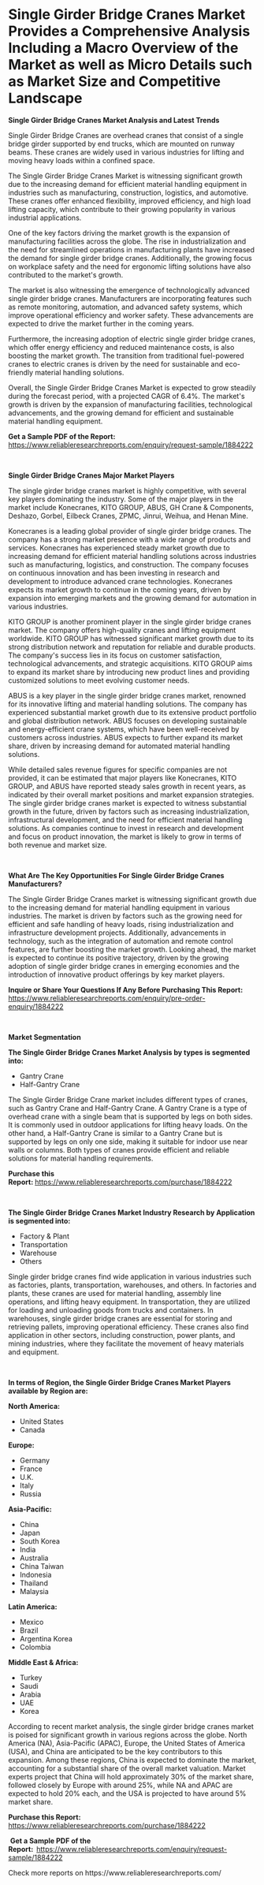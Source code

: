 <p><h1>Single Girder Bridge Cranes Market Provides a Comprehensive Analysis Including a Macro Overview of the Market as well as Micro Details such as Market Size and Competitive Landscape</h1></p><p><strong>Single Girder Bridge Cranes Market Analysis and Latest Trends</strong></p>
<p><p>Single Girder Bridge Cranes are overhead cranes that consist of a single bridge girder supported by end trucks, which are mounted on runway beams. These cranes are widely used in various industries for lifting and moving heavy loads within a confined space.</p><p>The Single Girder Bridge Cranes Market is witnessing significant growth due to the increasing demand for efficient material handling equipment in industries such as manufacturing, construction, logistics, and automotive. These cranes offer enhanced flexibility, improved efficiency, and high load lifting capacity, which contribute to their growing popularity in various industrial applications.</p><p>One of the key factors driving the market growth is the expansion of manufacturing facilities across the globe. The rise in industrialization and the need for streamlined operations in manufacturing plants have increased the demand for single girder bridge cranes. Additionally, the growing focus on workplace safety and the need for ergonomic lifting solutions have also contributed to the market's growth.</p><p>The market is also witnessing the emergence of technologically advanced single girder bridge cranes. Manufacturers are incorporating features such as remote monitoring, automation, and advanced safety systems, which improve operational efficiency and worker safety. These advancements are expected to drive the market further in the coming years.</p><p>Furthermore, the increasing adoption of electric single girder bridge cranes, which offer energy efficiency and reduced maintenance costs, is also boosting the market growth. The transition from traditional fuel-powered cranes to electric cranes is driven by the need for sustainable and eco-friendly material handling solutions.</p><p>Overall, the Single Girder Bridge Cranes Market is expected to grow steadily during the forecast period, with a projected CAGR of 6.4%. The market's growth is driven by the expansion of manufacturing facilities, technological advancements, and the growing demand for efficient and sustainable material handling equipment.</p></p>
<p><strong>Get a Sample PDF of the Report:&nbsp;</strong> <a href="https://www.reliableresearchreports.com/enquiry/request-sample/1884222">https://www.reliableresearchreports.com/enquiry/request-sample/1884222</a></p>
<p>&nbsp;</p>
<p><strong>Single Girder Bridge Cranes Major Market Players</strong></p>
<p><p>The single girder bridge cranes market is highly competitive, with several key players dominating the industry. Some of the major players in the market include Konecranes, KITO GROUP, ABUS, GH Crane & Components, Deshazo, Gorbel, Eilbeck Cranes, ZPMC, Jinrui, Weihua, and Henan Mine.</p><p>Konecranes is a leading global provider of single girder bridge cranes. The company has a strong market presence with a wide range of products and services. Konecranes has experienced steady market growth due to increasing demand for efficient material handling solutions across industries such as manufacturing, logistics, and construction. The company focuses on continuous innovation and has been investing in research and development to introduce advanced crane technologies. Konecranes expects its market growth to continue in the coming years, driven by expansion into emerging markets and the growing demand for automation in various industries.</p><p>KITO GROUP is another prominent player in the single girder bridge cranes market. The company offers high-quality cranes and lifting equipment worldwide. KITO GROUP has witnessed significant market growth due to its strong distribution network and reputation for reliable and durable products. The company's success lies in its focus on customer satisfaction, technological advancements, and strategic acquisitions. KITO GROUP aims to expand its market share by introducing new product lines and providing customized solutions to meet evolving customer needs.</p><p>ABUS is a key player in the single girder bridge cranes market, renowned for its innovative lifting and material handling solutions. The company has experienced substantial market growth due to its extensive product portfolio and global distribution network. ABUS focuses on developing sustainable and energy-efficient crane systems, which have been well-received by customers across industries. ABUS expects to further expand its market share, driven by increasing demand for automated material handling solutions.</p><p>While detailed sales revenue figures for specific companies are not provided, it can be estimated that major players like Konecranes, KITO GROUP, and ABUS have reported steady sales growth in recent years, as indicated by their overall market positions and market expansion strategies. The single girder bridge cranes market is expected to witness substantial growth in the future, driven by factors such as increasing industrialization, infrastructural development, and the need for efficient material handling solutions. As companies continue to invest in research and development and focus on product innovation, the market is likely to grow in terms of both revenue and market size.</p></p>
<p>&nbsp;</p>
<p><strong>What Are The Key Opportunities For Single Girder Bridge Cranes Manufacturers?</strong></p>
<p><p>The Single Girder Bridge Cranes market is witnessing significant growth due to the increasing demand for material handling equipment in various industries. The market is driven by factors such as the growing need for efficient and safe handling of heavy loads, rising industrialization and infrastructure development projects. Additionally, advancements in technology, such as the integration of automation and remote control features, are further boosting the market growth. Looking ahead, the market is expected to continue its positive trajectory, driven by the growing adoption of single girder bridge cranes in emerging economies and the introduction of innovative product offerings by key market players.</p></p>
<p><strong>Inquire or Share Your Questions If Any Before Purchasing This Report:</strong> <a href="https://www.reliableresearchreports.com/enquiry/pre-order-enquiry/1884222">https://www.reliableresearchreports.com/enquiry/pre-order-enquiry/1884222</a></p>
<p>&nbsp;</p>
<p><strong>Market Segmentation</strong></p>
<p><strong>The Single Girder Bridge Cranes Market Analysis by types is segmented into:</strong></p>
<p><ul><li>Gantry Crane</li><li>Half-Gantry Crane</li></ul></p>
<p><p>The Single Girder Bridge Crane market includes different types of cranes, such as Gantry Crane and Half-Gantry Crane. A Gantry Crane is a type of overhead crane with a single beam that is supported by legs on both sides. It is commonly used in outdoor applications for lifting heavy loads. On the other hand, a Half-Gantry Crane is similar to a Gantry Crane but is supported by legs on only one side, making it suitable for indoor use near walls or columns. Both types of cranes provide efficient and reliable solutions for material handling requirements.</p></p>
<p><strong>Purchase this Report:&nbsp;</strong><a href="https://www.reliableresearchreports.com/purchase/1884222">https://www.reliableresearchreports.com/purchase/1884222</a></p>
<p>&nbsp;</p>
<p><strong>The Single Girder Bridge Cranes Market Industry Research by Application is segmented into:</strong></p>
<p><ul><li>Factory & Plant</li><li>Transportation</li><li>Warehouse</li><li>Others</li></ul></p>
<p><p>Single girder bridge cranes find wide application in various industries such as factories, plants, transportation, warehouses, and others. In factories and plants, these cranes are used for material handling, assembly line operations, and lifting heavy equipment. In transportation, they are utilized for loading and unloading goods from trucks and containers. In warehouses, single girder bridge cranes are essential for storing and retrieving pallets, improving operational efficiency. These cranes also find application in other sectors, including construction, power plants, and mining industries, where they facilitate the movement of heavy materials and equipment.</p></p>
<p>&nbsp;</p>
<p><strong>In terms of Region, the Single Girder Bridge Cranes Market Players available by Region are:</strong></p>
<p>
    <p> <strong> North America: </strong>
        <ul>
            <li>United States</li>
            <li>Canada</li>
        </ul>
        </p> 
    <p> <strong> Europe: </strong>
        <ul>
            <li>Germany</li>
            <li>France</li>
            <li>U.K.</li>
            <li>Italy</li>
            <li>Russia</li>
        </ul>
        </p> 
    <p> <strong> Asia-Pacific: </strong>
        <ul>
            <li>China</li>
            <li>Japan</li>
            <li>South Korea</li>
            <li>India</li>
            <li>Australia</li>
            <li>China Taiwan</li>
            <li>Indonesia</li>
            <li>Thailand</li>
            <li>Malaysia</li>
        </ul>
        </p> 
    <p> <strong> Latin America: </strong>
        <ul>
            <li>Mexico</li>
            <li>Brazil</li>
            <li>Argentina Korea</li>
            <li>Colombia</li>
        </ul>
        </p> 
    <p> <strong> Middle East & Africa: </strong>
        <ul>
            <li>Turkey</li>
            <li>Saudi</li>
            <li>Arabia</li>
            <li>UAE</li>
            <li>Korea</li>
        </ul>
    </p>
    </p>
<p><p>According to recent market analysis, the single girder bridge cranes market is poised for significant growth in various regions across the globe. North America (NA), Asia-Pacific (APAC), Europe, the United States of America (USA), and China are anticipated to be the key contributors to this expansion. Among these regions, China is expected to dominate the market, accounting for a substantial share of the overall market valuation. Market experts project that China will hold approximately 30% of the market share, followed closely by Europe with around 25%, while NA and APAC are expected to hold 20% each, and the USA is projected to have around 5% market share.</p></p>
<p><strong>Purchase this Report: </strong><a href="https://www.reliableresearchreports.com/purchase/1884222">https://www.reliableresearchreports.com/purchase/1884222</a></p>
<p>&nbsp;<strong>Get a Sample PDF of the Report:&nbsp;&nbsp;</strong><a href="https://www.reliableresearchreports.com/enquiry/request-sample/1884222">https://www.reliableresearchreports.com/enquiry/request-sample/1884222</a></p>
<p><strong></strong></p>
<p>Check more reports on https://www.reliableresearchreports.com/</p>
